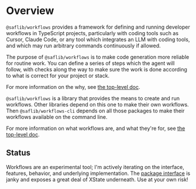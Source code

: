 # Overview

`@saflib/workflows` provides a framework for defining and running developer workflows in TypeScript projects, particularly with coding tools such as Cursor, Claude Code, or any tool which integrates an LLM with coding tools, and which may run arbitrary commands continuously if allowed.

The purpose of `@saflib/workflows` is to make code generation more reliable for routine work. You can define a series of steps which the agent will follow, with checks along the way to make sure the work is done according to what is correct for your project or stack.

For more information on the why, see [the top-level doc](../../workflows.md).

`@saflib/workflows` is a library that provides the means to create and run workflows. Other libraries depend on this one to make their own workflows. Then `@saflib/workflows-cli` depends on all those packages to make their workflows available on the command line.

For more information on what workflows are, and what they're for, see [the top-level doc](../../workflows.md).

## Status

Workflows are an experimental tool; I'm actively iterating on the interface, features, behavior, and underlying implementation. The [package interface](./ref/index.md) is janky and exposes a great deal of XState underneath. Use at your own risk!
